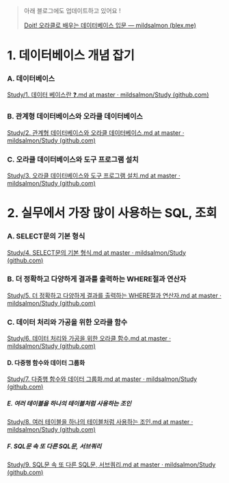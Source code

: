 > 아래 블로그에도 업데이트하고 있어요 !
>
> [Doit! 오라클로 배우는 데이터베이스 입문 — mildsalmon (blex.me)](https://blex.me/@mildsalmon/doit-%EC%98%A4%EB%9D%BC%ED%81%B4%EB%A1%9C-%EB%B0%B0%EC%9A%B0%EB%8A%94-%EB%8D%B0%EC%9D%B4%ED%84%B0%EB%B2%A0%EC%9D%B4%EC%8A%A4-%EC%9E%85%EB%AC%B8)

# 1. 데이터베이스 개념 잡기

### A. 데이터베이스

[Study/1. 데이터 베이스란 ❓.md at master · mildsalmon/Study (github.com)](https://github.com/mildsalmon/Study/blob/master/Database/Do%20it!%20%EC%98%A4%EB%9D%BC%ED%81%B4%EB%A1%9C%20%EB%B0%B0%EC%9A%B0%EB%8A%94%20%EB%8D%B0%EC%9D%B4%ED%84%B0%EB%B2%A0%EC%9D%B4%EC%8A%A4%20%EC%9E%85%EB%AC%B8/1.%20%EB%8D%B0%EC%9D%B4%ED%84%B0%EB%B2%A0%EC%9D%B4%EC%8A%A4%20%EA%B0%9C%EB%85%90%20%EC%9E%A1%EA%B8%B0/1.%20%EB%8D%B0%EC%9D%B4%ED%84%B0%20%EB%B2%A0%EC%9D%B4%EC%8A%A4%EB%9E%80%20%E2%9D%93.md)

### B. 관계형 데이터베이스와 오라클 데이터베이스

[Study/2. 관계형 데이터베이스와 오라클 데이터베이스.md at master · mildsalmon/Study (github.com)](https://github.com/mildsalmon/Study/blob/master/Database/Do%20it!%20%EC%98%A4%EB%9D%BC%ED%81%B4%EB%A1%9C%20%EB%B0%B0%EC%9A%B0%EB%8A%94%20%EB%8D%B0%EC%9D%B4%ED%84%B0%EB%B2%A0%EC%9D%B4%EC%8A%A4%20%EC%9E%85%EB%AC%B8/1.%20%EB%8D%B0%EC%9D%B4%ED%84%B0%EB%B2%A0%EC%9D%B4%EC%8A%A4%20%EA%B0%9C%EB%85%90%20%EC%9E%A1%EA%B8%B0/2.%20%EA%B4%80%EA%B3%84%ED%98%95%20%EB%8D%B0%EC%9D%B4%ED%84%B0%EB%B2%A0%EC%9D%B4%EC%8A%A4%EC%99%80%20%EC%98%A4%EB%9D%BC%ED%81%B4%20%EB%8D%B0%EC%9D%B4%ED%84%B0%EB%B2%A0%EC%9D%B4%EC%8A%A4.md)

### C. 오라클 데이터베이스와 도구 프로그램 설치

[Study/3. 오라클 데이터베이스와 도구 프로그램 설치.md at master · mildsalmon/Study (github.com)](https://github.com/mildsalmon/Study/blob/master/Database/Do%20it!%20%EC%98%A4%EB%9D%BC%ED%81%B4%EB%A1%9C%20%EB%B0%B0%EC%9A%B0%EB%8A%94%20%EB%8D%B0%EC%9D%B4%ED%84%B0%EB%B2%A0%EC%9D%B4%EC%8A%A4%20%EC%9E%85%EB%AC%B8/1.%20%EB%8D%B0%EC%9D%B4%ED%84%B0%EB%B2%A0%EC%9D%B4%EC%8A%A4%20%EA%B0%9C%EB%85%90%20%EC%9E%A1%EA%B8%B0/3.%20%EC%98%A4%EB%9D%BC%ED%81%B4%20%EB%8D%B0%EC%9D%B4%ED%84%B0%EB%B2%A0%EC%9D%B4%EC%8A%A4%EC%99%80%20%EB%8F%84%EA%B5%AC%20%ED%94%84%EB%A1%9C%EA%B7%B8%EB%9E%A8%20%EC%84%A4%EC%B9%98.md)

# 2. 실무에서 가장 많이 사용하는 SQL, 조회

### A. SELECT문의 기본 형식

[Study/4. SELECT문의 기본 형식.md at master · mildsalmon/Study (github.com)](https://github.com/mildsalmon/Study/blob/master/Database/Do%20it!%20%EC%98%A4%EB%9D%BC%ED%81%B4%EB%A1%9C%20%EB%B0%B0%EC%9A%B0%EB%8A%94%20%EB%8D%B0%EC%9D%B4%ED%84%B0%EB%B2%A0%EC%9D%B4%EC%8A%A4%20%EC%9E%85%EB%AC%B8/2.%20%EC%8B%A4%EB%AC%B4%EC%97%90%EC%84%9C%20%EA%B0%80%EC%9E%A5%20%EB%A7%8E%EC%9D%B4%20%EC%82%AC%EC%9A%A9%ED%95%98%EB%8A%94%20SQL%2C%20%EC%A1%B0%ED%9A%8C/4.%20SELECT%EB%AC%B8%EC%9D%98%20%EA%B8%B0%EB%B3%B8%20%ED%98%95%EC%8B%9D.md)

### B. 더 정확하고 다양하게 결과를 출력하는 WHERE절과 연산자

[Study/5. 더 정확하고 다양하게 결과를 출력하는 WHERE절과 연산자.md at master · mildsalmon/Study (github.com)](https://github.com/mildsalmon/Study/blob/master/Database/Do%20it!%20%EC%98%A4%EB%9D%BC%ED%81%B4%EB%A1%9C%20%EB%B0%B0%EC%9A%B0%EB%8A%94%20%EB%8D%B0%EC%9D%B4%ED%84%B0%EB%B2%A0%EC%9D%B4%EC%8A%A4%20%EC%9E%85%EB%AC%B8/2.%20%EC%8B%A4%EB%AC%B4%EC%97%90%EC%84%9C%20%EA%B0%80%EC%9E%A5%20%EB%A7%8E%EC%9D%B4%20%EC%82%AC%EC%9A%A9%ED%95%98%EB%8A%94%20SQL%2C%20%EC%A1%B0%ED%9A%8C/5.%20%EB%8D%94%20%EC%A0%95%ED%99%95%ED%95%98%EA%B3%A0%20%EB%8B%A4%EC%96%91%ED%95%98%EA%B2%8C%20%EA%B2%B0%EA%B3%BC%EB%A5%BC%20%EC%B6%9C%EB%A0%A5%ED%95%98%EB%8A%94%20WHERE%EC%A0%88%EA%B3%BC%20%EC%97%B0%EC%82%B0%EC%9E%90.md)

### C. 데이터 처리와 가공을 위한 오라클 함수

[Study/6. 데이터 처리와 가공을 위한 오라클 함수.md at master · mildsalmon/Study (github.com)](https://github.com/mildsalmon/Study/blob/master/Database/Do%20it!%20%EC%98%A4%EB%9D%BC%ED%81%B4%EB%A1%9C%20%EB%B0%B0%EC%9A%B0%EB%8A%94%20%EB%8D%B0%EC%9D%B4%ED%84%B0%EB%B2%A0%EC%9D%B4%EC%8A%A4%20%EC%9E%85%EB%AC%B8/2.%20%EC%8B%A4%EB%AC%B4%EC%97%90%EC%84%9C%20%EA%B0%80%EC%9E%A5%20%EB%A7%8E%EC%9D%B4%20%EC%82%AC%EC%9A%A9%ED%95%98%EB%8A%94%20SQL%2C%20%EC%A1%B0%ED%9A%8C/6.%20%EB%8D%B0%EC%9D%B4%ED%84%B0%20%EC%B2%98%EB%A6%AC%EC%99%80%20%EA%B0%80%EA%B3%B5%EC%9D%84%20%EC%9C%84%ED%95%9C%20%EC%98%A4%EB%9D%BC%ED%81%B4%20%ED%95%A8%EC%88%98.md)

#### D. 다중행 함수와 데이터 그룹화

[Study/7. 다중행 함수와 데이터 그룹화.md at master · mildsalmon/Study (github.com)](https://github.com/mildsalmon/Study/blob/master/Database/Do%20it!%20%EC%98%A4%EB%9D%BC%ED%81%B4%EB%A1%9C%20%EB%B0%B0%EC%9A%B0%EB%8A%94%20%EB%8D%B0%EC%9D%B4%ED%84%B0%EB%B2%A0%EC%9D%B4%EC%8A%A4%20%EC%9E%85%EB%AC%B8/2.%20%EC%8B%A4%EB%AC%B4%EC%97%90%EC%84%9C%20%EA%B0%80%EC%9E%A5%20%EB%A7%8E%EC%9D%B4%20%EC%82%AC%EC%9A%A9%ED%95%98%EB%8A%94%20SQL%2C%20%EC%A1%B0%ED%9A%8C/7.%20%EB%8B%A4%EC%A4%91%ED%96%89%20%ED%95%A8%EC%88%98%EC%99%80%20%EB%8D%B0%EC%9D%B4%ED%84%B0%20%EA%B7%B8%EB%A3%B9%ED%99%94.md)

##### E. 여러 테이블을 하나의 테이블처럼 사용하는 조인

[Study/8. 여러 테이블을 하나의 테이블처럼 사용하는 조인.md at master · mildsalmon/Study (github.com)](https://github.com/mildsalmon/Study/blob/master/Database/Do%20it!%20%EC%98%A4%EB%9D%BC%ED%81%B4%EB%A1%9C%20%EB%B0%B0%EC%9A%B0%EB%8A%94%20%EB%8D%B0%EC%9D%B4%ED%84%B0%EB%B2%A0%EC%9D%B4%EC%8A%A4%20%EC%9E%85%EB%AC%B8/2.%20%EC%8B%A4%EB%AC%B4%EC%97%90%EC%84%9C%20%EA%B0%80%EC%9E%A5%20%EB%A7%8E%EC%9D%B4%20%EC%82%AC%EC%9A%A9%ED%95%98%EB%8A%94%20SQL%2C%20%EC%A1%B0%ED%9A%8C/8.%20%EC%97%AC%EB%9F%AC%20%ED%85%8C%EC%9D%B4%EB%B8%94%EC%9D%84%20%ED%95%98%EB%82%98%EC%9D%98%20%ED%85%8C%EC%9D%B4%EB%B8%94%EC%B2%98%EB%9F%BC%20%EC%82%AC%EC%9A%A9%ED%95%98%EB%8A%94%20%EC%A1%B0%EC%9D%B8.md)

##### F. SQL문 속 또 다른 SQL문, 서브쿼리

[Study/9. SQL문 속 또 다른 SQL문, 서브쿼리.md at master · mildsalmon/Study (github.com)](https://github.com/mildsalmon/Study/blob/master/Database/Do%20it!%20%EC%98%A4%EB%9D%BC%ED%81%B4%EB%A1%9C%20%EB%B0%B0%EC%9A%B0%EB%8A%94%20%EB%8D%B0%EC%9D%B4%ED%84%B0%EB%B2%A0%EC%9D%B4%EC%8A%A4%20%EC%9E%85%EB%AC%B8/2.%20%EC%8B%A4%EB%AC%B4%EC%97%90%EC%84%9C%20%EA%B0%80%EC%9E%A5%20%EB%A7%8E%EC%9D%B4%20%EC%82%AC%EC%9A%A9%ED%95%98%EB%8A%94%20SQL%2C%20%EC%A1%B0%ED%9A%8C/9.%20SQL%EB%AC%B8%20%EC%86%8D%20%EB%98%90%20%EB%8B%A4%EB%A5%B8%20SQL%EB%AC%B8%2C%20%EC%84%9C%EB%B8%8C%EC%BF%BC%EB%A6%AC.md)
